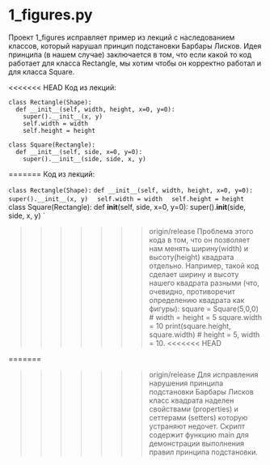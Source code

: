 # 1_figures.py

Проект 1_figures исправляет пример из лекций с наследованием классов, который нарушал принцип подстановки Барбары Лисков.
Идея принципа (в нашем случае) заключается в том, что если какой то код работает для класса Rectangle, мы хотим чтобы он корректно работал и для класса Square.

<<<<<<< HEAD
Код из лекций:
```
class Rectangle(Shape):
  def __init__(self, width, height, x=0, y=0):
    super().__init__(x, y)
    self.width = width
    self.height = height

class Square(Rectangle):
  def __init__(self, side, x=0, y=0):
    super().__init__(side, side, x, y)
```

=======
Код из лекций: 

`class Rectangle(Shape):`
  `def __init__(self, width, height, x=0, y=0):`
  `  super().__init__(x, y)`
  `  self.width = width`
  `  self.height = height`
class Square(Rectangle):
  def __init__(self, side, x=0, y=0):
    super().__init__(side, side, x, y)
`
>>>>>>> origin/release
Проблема этого кода в том, что он позволяет нам менять ширину(width) и высоту(height) квадрата отдельно.
Например, такой код сделает ширину и высоту нашего квадрата разными (что, очевидно, противоречит определению квадрата как фигуры): 
    square = Square(5,0,0) # width = height = 5
    square.width = 10
    print(square.height, square.width) # height = 5, width = 10.
<<<<<<< HEAD



=======
    
>>>>>>> origin/release
Для исправления нарушения принципа подстановки Барбары Лисков класс квадрата наделен свойствами (properties) и сеттерами (setters) которую устраняют недочет.
Скрипт содержит функцию main для демонстрации выполнения правил принципа подстановки.
